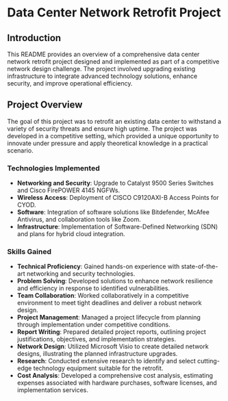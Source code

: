 # Data Center Network Retrofit Project

## Introduction
This README provides an overview of a comprehensive data center network retrofit project designed and implemented as part of a competitive network design challenge. The project involved upgrading existing infrastructure to integrate advanced technology solutions, enhance security, and improve operational efficiency.

## Project Overview
The goal of this project was to retrofit an existing data center to withstand a variety of security threats and ensure high uptime. The project was developed in a competitive setting, which provided a unique opportunity to innovate under pressure and apply theoretical knowledge in a practical scenario.

### Technologies Implemented
- **Networking and Security**: Upgrade to Catalyst 9500 Series Switches and Cisco FirePOWER 4145 NGFWs.
- **Wireless Access**: Deployment of CISCO C9120AXI-B Access Points for CYOD.
- **Software**: Integration of software solutions like Bitdefender, McAfee Antivirus, and collaboration tools like Zoom.
- **Infrastructure**: Implementation of Software-Defined Networking (SDN) and plans for hybrid cloud integration.

### Skills Gained
- **Technical Proficiency**: Gained hands-on experience with state-of-the-art networking and security technologies.
- **Problem Solving**: Developed solutions to enhance network resilience and efficiency in response to identified vulnerabilities.
- **Team Collaboration**: Worked collaboratively in a competitive environment to meet tight deadlines and deliver a robust network design.
- **Project Management**: Managed a project lifecycle from planning through implementation under competitive conditions.
- **Report Writing**: Prepared detailed project reports, outlining project justifications, objectives, and implementation strategies.
- **Network Design**: Utilized Microsoft Visio to create detailed network designs, illustrating the planned infrastructure upgrades.
- **Research**: Conducted extensive research to identify and select cutting-edge technology equipment suitable for the retrofit.
- **Cost Analysis**: Developed a comprehensive cost analysis, estimating expenses associated with hardware purchases, software licenses, and implementation services.

